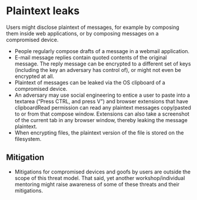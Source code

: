 # Plaintext leaks

Users might disclose plaintext of messages, for example by composing them inside web applications, or by composing messages on a compromised device.

* People regularly compose drafts of a message in a webmail application.
* E-mail message replies contain quoted contents of the original message. The reply message can be encrypted to a different set of keys (including the key an adversary has control of), or might not even be encrypted at all.
* Plaintext of messages can be leaked via the OS clipboard of a compromised device.
* An adversary may use social engineering to entice a user to paste into a textarea (“Press CTRL, and press V”) and browser extensions that have clipboardRead permission can read any plaintext messages copy/pasted to or from that compose window. Extensions can also take a screenshot of the current tab in any browser window, thereby leaking the message plaintext.
* When encrypting files, the plaintext version of the file is stored on the filesystem.

## Mitigation

* Mitigations for compromised devices and goofs by users are outside the scope of this threat model. That said, yet another workshop/individual mentoring might raise awareness of some of these threats and their mitigations.

